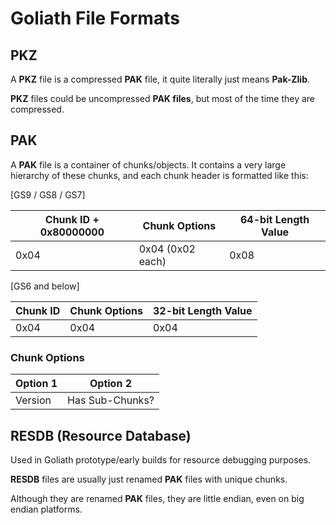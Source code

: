 # Goliath File Formats
## PKZ
A **PKZ** file is a compressed **PAK** file, it quite literally just means **Pak-Zlib**.

**PKZ** files could be uncompressed **PAK files**, but most of the time they are compressed.

## PAK
A **PAK** file is a container of chunks/objects. It contains a very large hierarchy of these chunks, and each chunk header is formatted like this:

[GS9 / GS8 / GS7]

| Chunk ID + 0x80000000 | Chunk Options           | 64-bit Length Value |
|-----------------------|-------------------------|---------------------|
| 0x04                  | 0x04 (0x02 each)        | 0x08                |

[GS6 and below]

| Chunk ID | Chunk Options | 32-bit Length Value |
|----------|-------------|---------------------|
| 0x04     | 0x04        | 0x04                |


### Chunk Options

| Option 1 | Option 2        |
|----------|-----------------|
| Version  | Has Sub-Chunks? |

## RESDB (Resource Database)
Used in Goliath prototype/early builds for resource debugging purposes.

**RESDB** files are usually just renamed **PAK** files with unique chunks.

Although they are renamed **PAK** files, they are little endian, even on big endian platforms.
